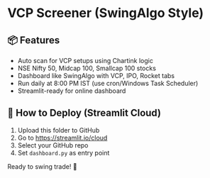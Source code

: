 
# VCP Screener (SwingAlgo Style)

## 📦 Features
- Auto scan for VCP setups using Chartink logic
- NSE Nifty 50, Midcap 100, Smallcap 100 stocks
- Dashboard like SwingAlgo with VCP, IPO, Rocket tabs
- Run daily at 8:00 PM IST (use cron/Windows Task Scheduler)
- Streamlit-ready for online dashboard

## 🚀 How to Deploy (Streamlit Cloud)
1. Upload this folder to GitHub
2. Go to https://streamlit.io/cloud
3. Select your GitHub repo
4. Set `dashboard.py` as entry point

Ready to swing trade! 🎯
